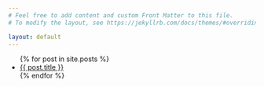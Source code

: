 ```yaml
---
# Feel free to add content and custom Front Matter to this file.
# To modify the layout, see https://jekyllrb.com/docs/themes/#overriding-theme-defaults

layout: default
---
```

<ul>
{% for post in site.posts %}
  <li><a href="{{ post.url | relative_url }}">{{ post.title }}</a></li>
{% endfor %}
</ul>